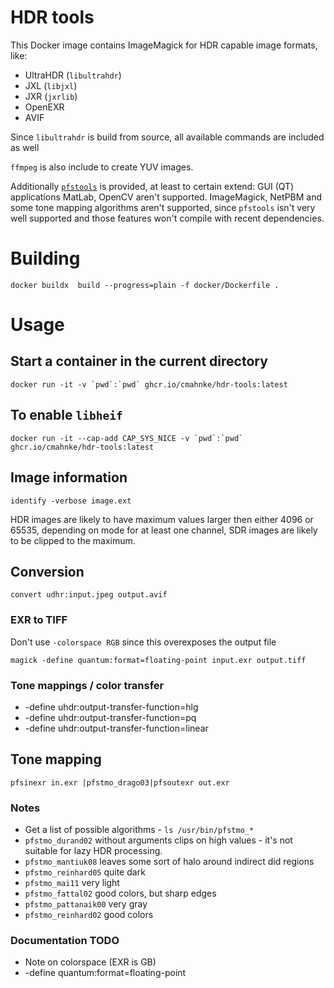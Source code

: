 # HDR tools

This Docker image contains ImageMagick for HDR capable image formats, like:
* UltraHDR (`libultrahdr`)
* JXL (`libjxl`)
* JXR (`jxrlib`)
* OpenEXR
* AVIF

Since `libultrahdr` is build from source, all available commands are included as well

`ffmpeg` is also include to create YUV images.

Additionally [`pfstools`](https://pfstools.sourceforge.net/index.html) is provided, at least to certain extend:
GUI (QT) applications MatLab, OpenCV aren't supported. ImageMagick, NetPBM and some tone mapping algorithms aren't supported, since `pfstools` isn't very well supported and those features won't compile with recent dependencies.

# Building

```
docker buildx  build --progress=plain -f docker/Dockerfile .
```

# Usage

## Start a container in the current directory

```
docker run -it -v `pwd`:`pwd` ghcr.io/cmahnke/hdr-tools:latest
```

## To enable `libheif`

```
docker run -it --cap-add CAP_SYS_NICE -v `pwd`:`pwd` ghcr.io/cmahnke/hdr-tools:latest
```

## Image information

```
identify -verbose image.ext
```

HDR images are likely to have maximum values larger then either 4096 or 65535, depending on mode for at least one channel, SDR images are likely to be clipped to the maximum.

## Conversion

```
convert udhr:input.jpeg output.avif
```

### EXR to TIFF

Don't use `-colorspace RGB` since this overexposes the output file

```
magick -define quantum:format=floating-point input.exr output.tiff
```

### Tone mappings / color transfer

* -define uhdr:output-transfer-function=hlg
* -define uhdr:output-transfer-function=pq
* -define uhdr:output-transfer-function=linear

## Tone mapping

```
pfsinexr in.exr |pfstmo_drago03|pfsoutexr out.exr

```

### Notes

* Get a list of possible algorithms - `ls /usr/bin/pfstmo_*`
* `pfstmo_durand02` without arguments clips on high values - it's not suitable for lazy HDR processing.
* `pfstmo_mantiuk08` leaves some sort of halo around indirect did regions
* `pfstmo_reinhard05` quite dark
* `pfstmo_mai11` very light
* `pfstmo_fattal02` good colors, but sharp edges
* `pfstmo_pattanaik00` very gray
* `pfstmo_reinhard02` good colors

### Documentation TODO
* Note on colorspace  (EXR is GB)
*  -define quantum:format=floating-point
